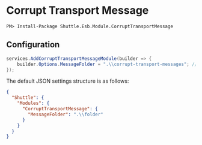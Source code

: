 # Corrupt Transport Message

```
PM> Install-Package Shuttle.Esb.Module.CorruptTransportMessage
```

## Configuration

```c#
services.AddCorruptTransportMessageModule(builder => {
	builder.Options.MessageFolder = ".\\corrupt-transport-messages"; // default
});
```

The default JSON settings structure is as follows:

```json
{
  "Shuttle": {
    "Modules": {
      "CorruptTransportMessage": {
        "MessageFolder": ".\\folder"
      }
    }
  }
}
```